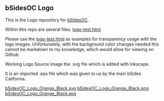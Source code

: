 bSidesOC Logo
-------------


This is the Logo repository for [bSidesOC](http://bsidesoc.org).

Within this repo are several files.
[logo-test.html](logo-test.html)

Please use the [logo-test.html](logo-test.html) as examples for transparency usage with the logo images. Unfortunately, with the background color changes needed this cannot be markdown to my knowledge, which would allow for viewing on Github.

Working Logo Source image the .svg file which is edited with Inkscape.

It is an imported .eps file which was given to us by the main bSides California.

[bSidesOC_Logo_Orange_Black.svg](bSidesOC_Logo_Orange_Black.svg)
[bSidesOC_Logo_Orange_Black.png](bSidesOC_Logo_Orange_Black.png)
[bSidesOC_Logo_Orange_Black.eps](bSidesOC_Logo_Orange_Black.eps)

